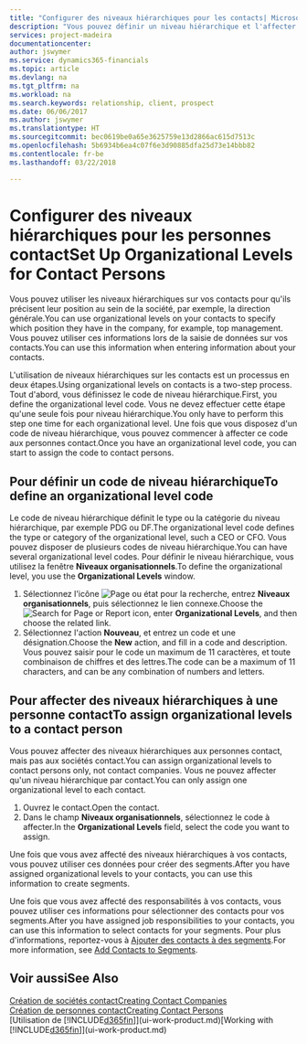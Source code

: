 ```yaml
---
title: "Configurer des niveaux hiérarchiques pour les contacts| Microsoft Docs"
description: "Vous pouvez définir un niveau hiérarchique et l'affecter à vos contacts pour indiquer leur position au sein de leur société, par exemple, la direction générale."
services: project-madeira
documentationcenter: 
author: jswymer
ms.service: dynamics365-financials
ms.topic: article
ms.devlang: na
ms.tgt_pltfrm: na
ms.workload: na
ms.search.keywords: relationship, client, prospect
ms.date: 06/06/2017
ms.author: jswymer
ms.translationtype: HT
ms.sourcegitcommit: bec0619be0a65e3625759e13d2866ac615d7513c
ms.openlocfilehash: 5b6934b6ea4c07f6e3d90885dfa25d73e14bbb82
ms.contentlocale: fr-be
ms.lasthandoff: 03/22/2018

---
```

# <a name="set-up-organizational-levels-for-contact-persons"></a><span data-ttu-id="a2b28-103">Configurer des niveaux hiérarchiques pour les personnes contact</span><span class="sxs-lookup"><span data-stu-id="a2b28-103">Set Up Organizational Levels for Contact Persons</span></span>
<span data-ttu-id="a2b28-104">Vous pouvez utiliser les niveaux hiérarchiques sur vos contacts pour qu'ils précisent leur position au sein de la société, par exemple, la direction générale.</span><span class="sxs-lookup"><span data-stu-id="a2b28-104">You can use organizational levels on your contacts to specify which position they have in the company, for example, top management.</span></span> <span data-ttu-id="a2b28-105">Vous pouvez utiliser ces informations lors de la saisie de données sur vos contacts.</span><span class="sxs-lookup"><span data-stu-id="a2b28-105">You can use this information when entering information about your contacts.</span></span>

<span data-ttu-id="a2b28-106">L'utilisation de niveaux hiérarchiques sur les contacts est un processus en deux étapes.</span><span class="sxs-lookup"><span data-stu-id="a2b28-106">Using organizational levels on contacts is a two-step process.</span></span> <span data-ttu-id="a2b28-107">Tout d'abord, vous définissez le code de niveau hiérarchique.</span><span class="sxs-lookup"><span data-stu-id="a2b28-107">First, you define the organizational level code.</span></span> <span data-ttu-id="a2b28-108">Vous ne devez effectuer cette étape qu'une seule fois pour niveau hiérarchique.</span><span class="sxs-lookup"><span data-stu-id="a2b28-108">You only have to perform this step one time for each organizational level.</span></span> <span data-ttu-id="a2b28-109">Une fois que vous disposez d'un code de niveau hiérarchique, vous pouvez commencer à affecter ce code aux personnes contact.</span><span class="sxs-lookup"><span data-stu-id="a2b28-109">Once you have an organizational level code, you can start to assign the code to contact persons.</span></span>

## <a name="to-define-an-organizational-level-code"></a><span data-ttu-id="a2b28-110">Pour définir un code de niveau hiérarchique</span><span class="sxs-lookup"><span data-stu-id="a2b28-110">To define an organizational level code</span></span>
<span data-ttu-id="a2b28-111">Le code de niveau hiérarchique définit le type ou la catégorie du niveau hiérarchique, par exemple PDG ou DF.</span><span class="sxs-lookup"><span data-stu-id="a2b28-111">The organizational level code defines the type or category of the organizational level, such a CEO  or CFO.</span></span> <span data-ttu-id="a2b28-112">Vous pouvez disposer de plusieurs codes de niveau hiérarchique.</span><span class="sxs-lookup"><span data-stu-id="a2b28-112">You can have several organizational level codes.</span></span> <span data-ttu-id="a2b28-113">Pour définir le niveau hiérarchique, vous utilisez la fenêtre **Niveaux organisationnels**.</span><span class="sxs-lookup"><span data-stu-id="a2b28-113">To define the organizational level, you use the **Organizational Levels** window.</span></span>

1. <span data-ttu-id="a2b28-114">Sélectionnez l'icône ![Page ou état pour la recherche](media/ui-search/search_small.png "Page ou état pour la recherche"), entrez **Niveaux organisationnels**, puis sélectionnez le lien connexe.</span><span class="sxs-lookup"><span data-stu-id="a2b28-114">Choose the ![Search for Page or Report](media/ui-search/search_small.png "Search for Page or Report icon") icon, enter **Organizational Levels**, and then choose the related link.</span></span>
2. <span data-ttu-id="a2b28-115">Sélectionnez l'action **Nouveau**, et entrez un code et une désignation.</span><span class="sxs-lookup"><span data-stu-id="a2b28-115">Choose the **New** action, and fill in a code and description.</span></span> <span data-ttu-id="a2b28-116">Vous pouvez saisir pour le code un maximum de 11 caractères, et toute combinaison de chiffres et des lettres.</span><span class="sxs-lookup"><span data-stu-id="a2b28-116">The code can be a maximum of 11 characters, and can be any combination of numbers and letters.</span></span>

## <a name="to-assign-organizational-levels-to-a-contact-person"></a><span data-ttu-id="a2b28-117">Pour affecter des niveaux hiérarchiques à une personne contact</span><span class="sxs-lookup"><span data-stu-id="a2b28-117">To assign organizational levels to a contact person</span></span>
<span data-ttu-id="a2b28-118">Vous pouvez affecter des niveaux hiérarchiques aux personnes contact, mais pas aux sociétés contact.</span><span class="sxs-lookup"><span data-stu-id="a2b28-118">You can assign organizational levels to contact persons only, not contact companies.</span></span> <span data-ttu-id="a2b28-119">Vous ne pouvez affecter qu'un niveau hiérarchique par contact.</span><span class="sxs-lookup"><span data-stu-id="a2b28-119">You can only assign one organizational level to each contact.</span></span>

1. <span data-ttu-id="a2b28-120">Ouvrez le contact.</span><span class="sxs-lookup"><span data-stu-id="a2b28-120">Open the contact.</span></span>
2. <span data-ttu-id="a2b28-121">Dans le champ **Niveaux organisationnels**, sélectionnez le code à affecter.</span><span class="sxs-lookup"><span data-stu-id="a2b28-121">In the **Organizational Levels** field, select the code you want to assign.</span></span>

<span data-ttu-id="a2b28-122">Une fois que vous avez affecté des niveaux hiérarchiques à vos contacts, vous pouvez utiliser ces données pour créer des segments.</span><span class="sxs-lookup"><span data-stu-id="a2b28-122">After you have assigned organizational levels to your contacts, you can use this information to create segments.</span></span>

<span data-ttu-id="a2b28-123">Une fois que vous avez affecté des responsabilités à vos contacts, vous pouvez utiliser ces informations pour sélectionner des contacts pour vos segments.</span><span class="sxs-lookup"><span data-stu-id="a2b28-123">After you have assigned job responsibilities to your contacts, you can use this information to select contacts for your segments.</span></span> <span data-ttu-id="a2b28-124">Pour plus d'informations, reportez-vous à [Ajouter des contacts à des segments](marketing-add-contact-segment.md).</span><span class="sxs-lookup"><span data-stu-id="a2b28-124">For more information, see [Add Contacts to Segments](marketing-add-contact-segment.md).</span></span>

## <a name="see-also"></a><span data-ttu-id="a2b28-125">Voir aussi</span><span class="sxs-lookup"><span data-stu-id="a2b28-125">See Also</span></span>
[<span data-ttu-id="a2b28-126">Création de sociétés contact</span><span class="sxs-lookup"><span data-stu-id="a2b28-126">Creating Contact Companies</span></span>](marketing-create-contact-companies.md)  
[<span data-ttu-id="a2b28-127">Création de personnes contact</span><span class="sxs-lookup"><span data-stu-id="a2b28-127">Creating Contact Persons</span></span>](marketing-create-contact-persons.md)  
<span data-ttu-id="a2b28-128">[Utilisation de [!INCLUDE[d365fin](includes/d365fin_md.md)]](ui-work-product.md)</span><span class="sxs-lookup"><span data-stu-id="a2b28-128">[Working with [!INCLUDE[d365fin](includes/d365fin_md.md)]](ui-work-product.md)</span></span>  

